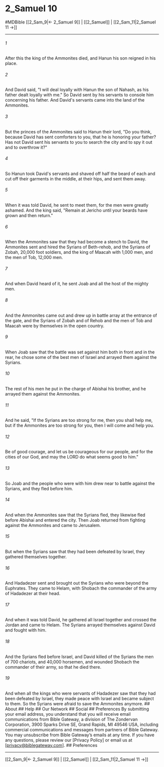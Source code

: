 # 2_Samuel 10
#MDBible
[[2_Sam_9|← 2_Samuel 9]] | [[2_Samuel]] | [[2_Sam_11|2_Samuel 11 →]]

***






###### 1 


After this the king of the Ammonites died, and Hanun his son reigned in his place. 





###### 2 


And David said, "I will deal loyally with Hanun the son of Nahash, as his father dealt loyally with me." So David sent by his servants to console him concerning his father. And David's servants came into the land of the Ammonites. 





###### 3 


But the princes of the Ammonites said to Hanun their lord, "Do you think, because David has sent comforters to you, that he is honoring your father? Has not David sent his servants to you to search the city and to spy it out and to overthrow it?" 





###### 4 


So Hanun took David's servants and shaved off half the beard of each and cut off their garments in the middle, at their hips, and sent them away. 





###### 5 


When it was told David, he sent to meet them, for the men were greatly ashamed. And the king said, "Remain at Jericho until your beards have grown and then return." 





###### 6 


When the Ammonites saw that they had become a stench to David, the Ammonites sent and hired the Syrians of Beth-rehob, and the Syrians of Zobah, 20,000 foot soldiers, and the king of Maacah with 1,000 men, and the men of Tob, 12,000 men. 





###### 7 


And when David heard of it, he sent Joab and all the host of the mighty men. 





###### 8 


And the Ammonites came out and drew up in battle array at the entrance of the gate, and the Syrians of Zobah and of Rehob and the men of Tob and Maacah were by themselves in the open country. 





###### 9 


When Joab saw that the battle was set against him both in front and in the rear, he chose some of the best men of Israel and arrayed them against the Syrians. 





###### 10 


The rest of his men he put in the charge of Abishai his brother, and he arrayed them against the Ammonites. 





###### 11 


And he said, "If the Syrians are too strong for me, then you shall help me, but if the Ammonites are too strong for you, then I will come and help you. 





###### 12 


Be of good courage, and let us be courageous for our people, and for the cities of our God, and may the LORD do what seems good to him." 





###### 13 


So Joab and the people who were with him drew near to battle against the Syrians, and they fled before him. 





###### 14 


And when the Ammonites saw that the Syrians fled, they likewise fled before Abishai and entered the city. Then Joab returned from fighting against the Ammonites and came to Jerusalem. 





###### 15 


But when the Syrians saw that they had been defeated by Israel, they gathered themselves together. 





###### 16 


And Hadadezer sent and brought out the Syrians who were beyond the Euphrates. They came to Helam, with Shobach the commander of the army of Hadadezer at their head. 





###### 17 


And when it was told David, he gathered all Israel together and crossed the Jordan and came to Helam. The Syrians arrayed themselves against David and fought with him. 





###### 18 


And the Syrians fled before Israel, and David killed of the Syrians the men of 700 chariots, and 40,000 horsemen, and wounded Shobach the commander of their army, so that he died there. 





###### 19 


And when all the kings who were servants of Hadadezer saw that they had been defeated by Israel, they made peace with Israel and became subject to them. So the Syrians were afraid to save the Ammonites anymore. ## About ## Help ## Our Network ## Social ## Preferences By submitting your email address, you understand that you will receive email communications from Bible Gateway, a division of The Zondervan Corporation, 3900 Sparks Drive SE, Grand Rapids, MI 49546 USA, including commercial communications and messages from partners of Bible Gateway. You may unsubscribe from Bible Gateway&rsquo;s emails at any time. If you have any questions, please review our [Privacy Policy] or email us at [privacy@biblegateway.com]. ## Preferences

***

[[2_Sam_9|← 2_Samuel 9]] | [[2_Samuel]] | [[2_Sam_11|2_Samuel 11 →]]
